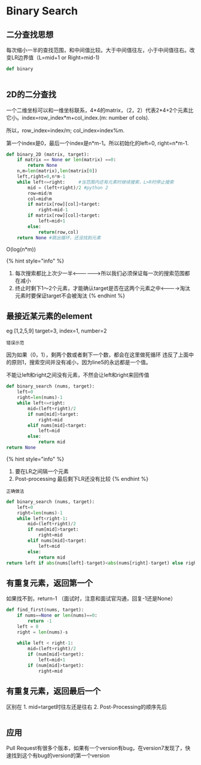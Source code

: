 # Binary Search

## 二分查找思想

每次缩小一半的查找范围，和中间值比较。大于中间值往左，小于中间值往右。改变LR边界值（L=mid+1 or Right=mid-1\)

```python
def binary 
    
```



## 2D的二分查找

一个二维坐标可以和一维坐标联系，4\*4的matrix，（2，2）代表2\*4+2个元素比它小。index=row\_index\*m+col\_index.\(m: number of cols\).

所以，row\_index=index/m; col\_index=index%m.

第一个index是0，最后一个index是n\*m-1。所以初始化的left=0, right=n\*m-1.

```python
def binary_2D (matrix, target):
    if matrix == None or len(matrix) ==0:
        return None
    n,m=len(matrix),len(matrix[0])
    left,right=0,n*m-1
    while left<=right:     #当范围内还有元素时继续搜索，L>R时停止搜索
        mid = (left+right)/2 #python 2
        row=mid/m
        col=mid%m
        if matrix[row][col]>target:
            right=mid-1
        if matrix[row][col]<target:
            left=mid+1
        else:
            return(row,col)
    return None #跳出循环，还没找到元素
```

O\(log\(n\*m\)\)



{% hint style="info" %}
1. 每次搜索都比上次少一半&lt;------&gt;所以我们必须保证每一次的搜索范围都在减小
2. 终止时剩下1～2个元素，才能确认target是否在这两个元素之中&lt;----&gt;淘汰元素时要保证target不会被淘汰
{% endhint %}



## 最接近某元素的element

eg \[1,2,5,9\] target=3, index=1, number=2

`错误示范` 

因为如果（0，1），剩两个数或者剩下一个数，都会在这里做死循环 违反了上面中的原则1，搜索空间并没有减小，因为line5的永远都是一个值。

不能让left和right之间没有元素，不然会让left和right来回传值

```python
def binary_search (nums, target):
    left=0
    right=len(nums)-1
    while left<=right:
        mid=(left+right)/2
        if num[mid]>target:
            right=mid
        elif nums[mid]<target:
            left=mid
        else:
            return mid
return None
```

{% hint style="info" %}
1. 要在LR之间隔一个元素
2. Post-processing 最后剩下LR还没有比较
{% endhint %}

`正确做法`

```python
def binary_search (nums, target):
    left=0
    right=len(nums)-1
    while left<right-1:
        mid=(left+right)/2
        if num[mid]>target:
            right=mid
        elif nums[mid]<target:
            left=mid
        else:
            return mid
return left if abs(nums[left]-target)<abs(nums[right]-target) else right
```



## 有重复元素，返回第一个

如果找不到，return-1 （面试时，注意和面试官沟通，回复-1还是None）

```python
def find_first(nums, target):
    if nums==None or len(nums)==0:
        return -1
    left = 0
    right = len(nums)-s
    
    while left < right-1:
        mid=(left+right)/2
        if (num[mid]<target):
            left=mid+1
        if (num[mid]>target):
            right=mid
```

## 有重复元素，返回最后一个

区别在 1. mid=target时往左还是往右 2. Post-Processing的顺序先后

```python

```



## 应用

Pull Request有很多个版本，如果有一个version有bug，在version7发现了，快速找到这个有bug的version的第一个version





